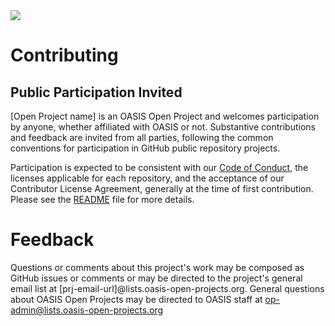 <img src="artwork/[logo filename]" width="##">

# Contributing

## Public Participation Invited

[Open Project name] is an OASIS Open Project and welcomes participation by anyone, whether affiliated with OASIS or not. Substantive contributions and feedback are invited from all parties, following the common conventions for participation in GitHub public repository projects.

Participation is expected to be consistent with our [Code of Conduct](./CODE-OF-CONDUCT.md), the licenses applicable for each repository, and the acceptance of our Contributor License Agreement, generally at the time of first contribution. Please see the [README](./README.md) file for more details.

# Feedback

Questions or comments about this project's work may be composed as GitHub issues or comments or may be directed to the project's general email list at [prj-email-url]@lists.oasis-open-projects.org. General questions about OASIS Open Projects may be directed to OASIS staff at op-admin@lists.oasis-open-projects.org
